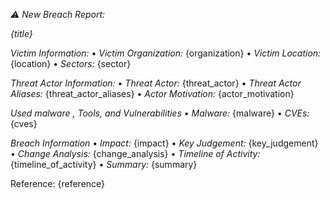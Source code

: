 *:warning:  New Breach Report:* 

*{title}*

*Victim Information:*
• *Victim Organization:* {organization}
• *Victim Location:*  {location}
• *Sectors:* {sector}

*Threat Actor Information:*
• *Threat Actor:* {threat_actor}
• *Threat Actor Aliases:* {threat_actor_aliases}
• *Actor Motivation:* {actor_motivation}

*Used malware , Tools, and Vulnerabilities*
• *Malware:* {malware}
• *CVEs:* {cves}

*Breach Information*
• *Impact:* {impact}
• *Key Judgement:* {key_judgement}
• *Change Analysis:* {change_analysis}
• *Timeline of Activity:* {timeline_of_activity}
• *Summary:* {summary}

Reference: {reference}
